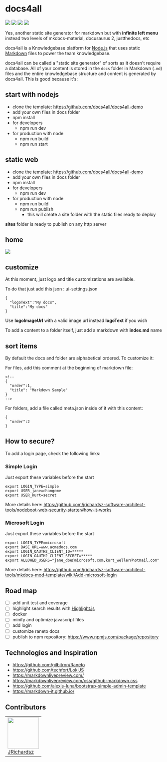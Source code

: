 # docs4all

![](./coverage/lines.svg) ![](./coverage/statements.svg) ![](./coverage/branches.svg) ![](./coverage/functions.svg)

Yes, another static site generator for markdown but with **infinite left menu** instead two levels of mkdocs-material, docusaurus 2, justthedocs, etc

docs4all is a Knowledgebase platform for [Node.js](http://nodejs.org) that uses static
[Markdown](http://daringfireball.net/projects/markdown) files to power the team knowledgebase.

docs4all can be called a "static site generator" of sorts as it doesn't require a database. All
of your content is stored in the `docs` folder in Markdown (`.md`) files and the entire
knowledgebase structure and content is generated by docs4all. This is good because it's:

## start with nodejs

- clone the template: https://github.com/docs4all/docs4all-demo
- add your own files in docs folder
- npm install
- for developers
  - npm run dev
- for production with node
  - npm run build
  - npm run start

## static web

- clone the template: https://github.com/docs4all/docs4all-demo
- add your own files in docs folder
- npm install
- for developers
  - npm run dev
- for production with node
  - npm run build
  - npm run publish
    - this will create a site folder with the static files ready to deploy  

**sites** folder is ready to publish on any http server

## home

![](https://i.ibb.co/80qzMpN/docs4all-home.png)  

## customize

At this moment, just logo and title customizations are available.

To do that just add this json : ui-settings.json

```
{
  "logoText":"My docs",
  "title":"My docs"
}
```

Use **logoImageUrl** with a valid image url instead **logoText** if you wish

To add a content to a folder itself, just add a markdown with **index.md** name

## sort items

By default the docs and folder are alphabetical ordered. To customize it:

For files, add this comment at the beginning of markdown file:

```
<!--
{
  "order":1,
  "title": "Markdown Sample"
}
-->
```

For folders, add a file called meta.json inside of it with this content:

```
{
  "order":2
}
```

## How to secure?

To add a login page, check the following links:

### Simple Login

Just export these variables before the start

```
export LOGIN_TYPE=simple
export USER_jane=changeme
export USER_kurt=secret
```

More details here: https://github.com/jrichardsz-software-architect-tools/nodeboot-web-security-starter#how-it-works

### Microsoft Login

Just export these variables before the start

```
export LOGIN_TYPE=microsoft
export BASE_URL=www.acmedocs.com
export LOGIN_OAUTH2_CLIENT_ID=*****
export LOGIN_OAUTH2_CLIENT_SECRET=*****
export ALLOWED_USERS="jane_doe@microsoft.com,kurt_weller@hotmail.com"
```

More details here: https://github.com/jrichardsz-software-architect-tools/mkdocs-mod-template/wiki/Add-microsoft-login

## Road map

- [ ] add unit test and coverage
- [ ] highlight search results with [Highlight.js](http://highlightjs.org)
- [ ] docker
- [ ] minify and optimize javascript files
- [ ] add login
- [ ] customize raneto docs
- [ ] publish to npm repository: https://www.npmjs.com/package/repository

## Technologies and Inspiration

- https://github.com/gilbitron/Raneto
- https://github.com/techfort/LokiJS
- https://markdownlivepreview.com/
- https://markdownlivepreview.com/css/github-markdown.css
- https://github.com/alexis-luna/bootstrap-simple-admin-template
- https://markdown-it.github.io/

## Contributors

<table>
  <tbody>
    <td>
      <img src="https://avatars0.githubusercontent.com/u/3322836?s=460&v=4" width="100px;"/>
      <br />
      <label><a href="http://jrichardsz.github.io/">JRichardsz</a></label>
      <br />
    </td>    
  </tbody>
</table>
